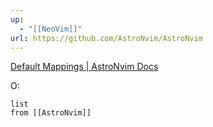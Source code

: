 ```yaml
---
up:
  - "[[NeoVim]]"
url: https://github.com/AstroNvim/AstroNvim
---
```


[Default Mappings | AstroNvim Docs](https://docs.astronvim.com/basic-usage/mappings/)

O:
```dataview
list
from [[AstroNvim]] 
```

